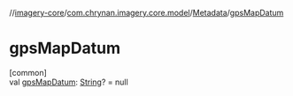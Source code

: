 //[imagery-core](../../../index.md)/[com.chrynan.imagery.core.model](../index.md)/[Metadata](index.md)/[gpsMapDatum](gps-map-datum.md)

# gpsMapDatum

[common]\
val [gpsMapDatum](gps-map-datum.md): [String](https://kotlinlang.org/api/latest/jvm/stdlib/kotlin/-string/index.html)? = null
